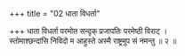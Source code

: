 +++
title = "02 धाता विधर्ता"

+++
धाता विधर्ता परमोत सन्दृक् प्रजापतिः परमेष्ठी विराट् ।  
स्तोमाश्छन्दांसि निविदो म आहुस्ते अस्मै राष्ट्रमुप सं नमन्तु ॥ २ ॥